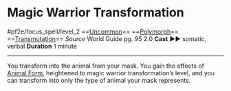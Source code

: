 # Magic Warrior Transformation
#pf2e/focus_spell/level_2
==[Uncommon](../../../rules/traits/uncommon.md)== ==[Polymorph](../../../rules/traits/polymorph.md)== ==[Transmutation](../../../rules/traits/transmutation.md)==
*Source* World Guide pg. 95 2.0
**Cast** ►► somatic, verbal
**Duration** 1 minute

---
You transform into the animal from your mask. You gain the effects of [Animal Form](../../Arcane_Tradition/Level%202/Animal%20Form.md), heightened to magic warrior transformation’s level, and you can transform into only the type of animal your mask represents.